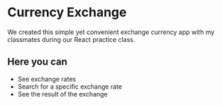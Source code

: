 # Currency Exchange #
We created this simple yet convenient exchange currency app with my classmates during our React practice class.

## Here you can
* See exchange rates
* Search for a specific exchange rate
* See the result of the exchange

  

